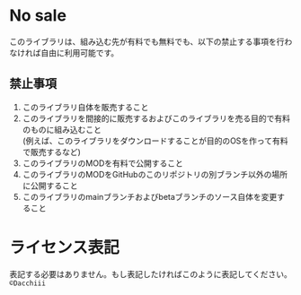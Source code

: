 # No sale
このライブラリは、組み込む先が有料でも無料でも、以下の禁止する事項を行わなければ自由に利用可能です。
## 禁止事項
1. このライブラリ自体を販売すること
2. このライブラリを間接的に販売するおよびこのライブラリを売る目的で有料のものに組み込むこと  
   (例えば、このライブラリをダウンロードすることが目的のOSを作って有料で販売するなど)
4. このライブラリのMODを有料で公開すること
5. このライブラリのMODをGitHubのこのリポジトリの別ブランチ以外の場所に公開すること
6. このライブラリのmainブランチおよびbetaブランチのソース自体を変更すること
# ライセンス表記
表記する必要はありません。もし表記したければこのように表記してください。  
`©Dacchiii`
